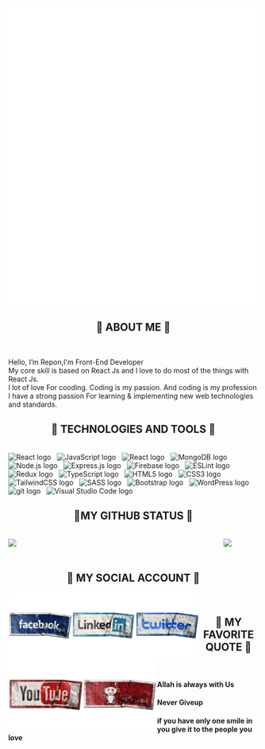 <img alt="Avento marketing" viewBox="0 0 1200 750" width="1200" height="600" data-id="6139167"  src="rafinsanimated.svg">
</a>
<h2 align="center">💫 ABOUT ME 💫</h2><br>
<p>Hello, I’m Repon,I'm Front-End Developer <br>My core skill is based on React Js and I love to do most of the things with React Js.<br>
I lot of love For cooding. Coding is my passion. And coding is my profession<br>
I have a strong passion For learning & implementing new web technologies and standards.</p>

<h2 align="center">💫 TECHNOLOGIES AND TOOLS 💫</h2>
<br>
<!_________________________________________________________________________>
<!________________________________ My Skills Here_________________________>
<span><img src="https://img.shields.io/badge/-React-090909?style=for-the-badge&logo=React&logoColor=#61DAFB" alt="React logo" title="React" height="25" /></span>
&nbsp;
<span><img src="https://img.shields.io/badge/-JavaScript-090909?style=for-the-badge&logo=JavaScript&logoColor=#F7DF1E" alt="JavaScript logo" title="JavaScript" height="25" /></span>
&nbsp;
<span><img src="https://img.shields.io/badge/-React-090909?style=for-the-badge&logo=React&logoColor=#61DAFB" alt="React logo" title="React" height="25" /></span>
&nbsp;
<span><img src="https://img.shields.io/badge/MongoDB-090909?logo=mongodb&logoColor=#47A248" alt="MongoDB logo" title="MongoDB" height="25" /></span>
&nbsp;
<span><img src="https://img.shields.io/badge/Node.js-090909?logo=node.js&logoColor=#00F200" alt="Node.js logo" title="Node.js" height="25" /></span>
&nbsp;
<span><img src="https://img.shields.io/badge/Express-090909?logo=express&logoColor=#FFFFFF" alt="Express.js logo" title="Express.js" height="25" /></span>
&nbsp;
<span><img src="https://img.shields.io/badge/Firebase-090909?logo=firebase&logoColor=#FFCA28" alt="Firebase logo" title="Firebase" height="25" /></span>
&nbsp;
<span><img src="https://img.shields.io/badge/ESLint-090909?logo=eslint&logoColor=#4B32C3" alt="ESLint logo" title="ESLint" height="25" /></span>
&nbsp;
<span><img src="https://img.shields.io/badge/Redux-090909?logo=redux&logoColor=#764ABC" alt="Redux logo" title="Redux" height="25" /></span>
&nbsp;
<span><img src="https://img.shields.io/badge/TypeScript-090909?logo=typescript&logoColor=#3178C6" alt="TypeScript logo" title="TypeScript" height="25" /></span>
&nbsp;
<span><img src="https://img.shields.io/badge/HTML5-090909?logo=html5&logoColor=#E34F26" alt="HTML5 logo" title="HTML5" height="25" /></span>
&nbsp;
<span><img src="https://img.shields.io/badge/CSS3-090909?logo=css3&logoColor=#1572B6" alt="CSS3 logo" title="CSS3" height="25" /></span>
&nbsp;
<span><img src="https://img.shields.io/badge/Tailwind%20CSS-090909?logo=tailwind-css&logoColor=#38B2AC" alt="TailwindCSS logo" title="TailwindCSS" height="25" /></span>
&nbsp;
<span><img src="https://img.shields.io/badge/Sass-090909?logo=sass&logoColor=#CC6699" alt="SASS logo" title="SASS" height="25" /></span>
&nbsp;
<span><img src="https://img.shields.io/badge/Bootstrap-090909?logo=bootstrap&logoColor=#7952B3" alt="Bootstrap logo" title="Bootstrap" height="25" /></span>
&nbsp;
<span><img src="https://img.shields.io/badge/WordPress-090909?logo=wordPress&logoColor=#21759B" alt="WordPress logo" title="WordPress" height="25" /></span>
&nbsp;
<span><img src="https://img.shields.io/badge/git-090909?logo=git&logoColor=#F05032" alt="git logo" title="git" height="25" /></span>
&nbsp;
<span><img src="https://img.shields.io/badge/VS%20Code-090909?logo=visual-studio-code&logoColor=#007ACC" alt="Visual Studio Code logo" title="Visual Studio Code" height="25" /></span>
&nbsp;

<br>
<h2 align="center">💫MY GITHUB STATUS 💫</h2>

<br>
<div align=start display=flex>
<a href="#" title="Trungquandev">
    <img align="left" width="434" src="https://github-readme-stats.vercel.app/api?username=rafinsripon&show_icons=true&theme=radical" />
  </a>
<a href="#" title="rafins_ripon"><img width="434" src="https://github-readme-streak-stats.herokuapp.com/?user=mir-hussain&background=0D1117&sideNums=FFFFFF&sideLabels=9A9A9A&currStreakNum=FB8C00&dates=6E6E6E" /></a>
</div>

<br>
<h2 align="center">💫 MY SOCIAL ACCOUNT 💫</h2>
<div  align=start>
<a href="facebook.com" title="rafin">
    <img  align="left" src="facebook.png" />
  </a>
<a href="#" title="rafin">
    <img  align="left" src="linkedin.png" />
  </a>
  <a href="#" title="rafin">
    <img  align="left" src="twitter.png" />
  </a>
  <a href="#" title="rafin">
    <img width="150"  align="left" src="youtube.png" />
  </a>
  <a href="#" title="rafin">
    <img width="150"  align="left" src="reddit.png" />
  </a>
</div>

<br>

<h2 align="center">💫 MY FAVORITE QUOTE 💫</h2>
<br>
<h4>Allah is always with Us</h4>
<h4>Never Giveup</h4>
<h4>if you have only one smile in you give it to the people you love</h4>

